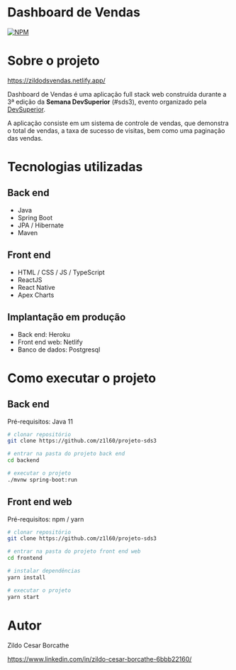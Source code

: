 # Dashboard de Vendas
[![NPM](https://img.shields.io/npm/l/react)](https://github.com/z1l60/projeto-sds3/blob/master/LICENSE) 

# Sobre o projeto

https://zildodsvendas.netlify.app/

Dashboard de Vendas é uma aplicação full stack web construída durante a 3ª edição da **Semana DevSuperior** (#sds3), evento organizado pela [DevSuperior](https://devsuperior.com "Site da DevSuperior").

A aplicação consiste em um sistema de controle de vendas, que demonstra o total de vendas, a taxa de sucesso de visitas, bem como uma paginação das vendas.

# Tecnologias utilizadas
## Back end
- Java
- Spring Boot
- JPA / Hibernate
- Maven
## Front end
- HTML / CSS / JS / TypeScript
- ReactJS
- React Native
- Apex Charts
## Implantação em produção
- Back end: Heroku
- Front end web: Netlify
- Banco de dados: Postgresql

# Como executar o projeto

## Back end
Pré-requisitos: Java 11

```bash
# clonar repositório
git clone https://github.com/z1l60/projeto-sds3

# entrar na pasta do projeto back end
cd backend

# executar o projeto
./mvnw spring-boot:run
```

## Front end web
Pré-requisitos: npm / yarn

```bash
# clonar repositório
git clone https://github.com/z1l60/projeto-sds3

# entrar na pasta do projeto front end web
cd frontend

# instalar dependências
yarn install

# executar o projeto
yarn start
```

# Autor

Zildo Cesar Borcathe

https://www.linkedin.com/in/zildo-cesar-borcathe-6bbb22160/

